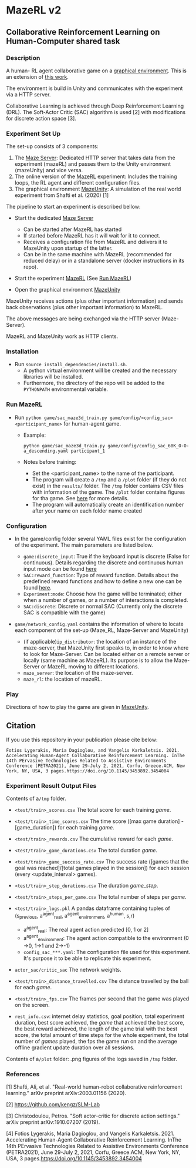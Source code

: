 ﻿# MazeRL v2
## Collaborative Reinforcement Learning on Human-Computer shared task

### Description
A human- RL agent collaborative game on a [graphical environment](https://github.com/ligerfotis/MazeUnity). This is an extension of [this work](https://github.com/ligerfotis/maze3d_collaborative).

The environment is build in Unity and communicates with the experiment via a HTTP server.

Collaborative Learning is achieved through Deep Reinforcement Learning (DRL). The Soft-Actor Critic (SAC) algorithm is used [2] with modifications for discrete action space [3].

### Experiment Set Up
The set-up consists of 3 components:
1. The [Maze Server](https://github.com/panos-stavrianos/maze_server): Dedicated HTTP server that takes data from the experiment (mazeRL) and passes them to the Unity environment (mazeUnity) and vice versa.
2. The online version of the [MazeRL](https://github.com/ligerfotis/maze_RL_online) experiment: Includes the training loops, the RL agent and different configuration files.
3. The graphical environment [MazeUnity](https://github.com/ligerfotis/MazeUnity): A simulation of the real world experiment from Shafti et al. (2020) [1]

The pipeline to start an experiment is described bellow:
* Start the dedicated [Maze Server](https://github.com/panos-stavrianos/maze_server)
  * Can be started after MazeRL has started
  * If started before MazeRL has it will wait for it to connect.
  * Receives a configuration file from MazeRL and delivers it to MazeUnity upon startup of the latter.
  * Can be in the same machine with MazeRL (recommended for reduced delay) or in a standalone server (docker instructions in its repo).
  
* Start the experiment [MazeRL](https://github.com/ligerfotis/maze_RL_online) (See [Run MazeRL](#run-mazerl))

* Open the graphical environment [MazeUnity](https://github.com/ligerfotis/MazeUnity)

MazeUnity receives actions (plus other important information) and sends back observations (plus other important information) to MazeRL.

The above messages are being exchanged via the HTTP server (Maze-Server).

MazeRL and MazeUnity work as HTTP clients.

### Installation
* Run `source install_dependencies/install.sh`. 
  - A python virtual environment will be created and the necessary libraries will be installed.
  - Furthermore, the directory of the repo will be added to the `PYTHONPATH` environmental variable.

### Run MazeRL

* Run `python game/sac_maze3d_train.py game/config/<config_sac> <participant_name>` for human-agent game.
  * Example:
    
        python game/sac_maze3d_train.py game/config/config_sac_60K_O-O-a_descending.yaml participant_1

  * Notes before training: 
     * Set the <participant_name> to the name of the participant.
     * The program will create a `/tmp` and a `/plot` folder (if they do not exist) in the `results/` folder. The `/tmp` folder contains CSV files with information of the game. The `/plot` folder contains figures for tha game. See [here](#Experiment-Result-Output-Files) for more details.
     * The program will automatically create an identification number after your name on each folder name created
    
### Configuration
* In the game/config folder several YAML files exist for the configuration of the experiment. The main parameters are listed below.
    * `game:discrete_input`: True if the keyboard input is discrete (False for continuous). Details regarding the discrete and continuous human input mode can be found [here](https://github.com/ligerfotis/maze_RL_v2/blob/master/game)
    * `SAC:reward_function`: Type of reward function. Details about the predefined reward functions and how to define a new one can be found [here](https://github.com/ligerfotis/maze_RL_v2/blob/master/game).
    * `Experiment:mode`: Choose how the game will be terminated; either when a number of games, or a number of interactions is completed.
    * `SAC:discrete`: Discrete or normal SAC (Currently only the discrete SAC is compatible with the game)
    
* `game/network_config.yaml` contains the information of where to locate each component of the set-up (Maze_RL, Maze-Server and MazeUnity)
    * (if applicable)`ip_distributor`: the location of an instance of the maze-server, that MazeUnity first speaks to, in order to know where to look for Maze-Server. 
      Can be located either on a remote server or locally (same machine as MazeRL).
      Its purpose is to allow the Maze-Server or MazeRL moving to different locations.
    * `maze_server`: the location of the maze-server.
    * `maze_rl`: the location of mazeRL.
  
### Play
Directions of how to play the game are given in [MazeUnity](https://github.com/ligerfotis/MazeUnity).

## Citation

If you use this repository in your publication please cite below:
```
Fotios Lygerakis, Maria Dagioglou, and Vangelis Karkaletsis. 2021. Accelerating Human-Agent Collaborative Reinforcement Learning. InThe 14th PErvasive Technologies Related to Assistive Environments Conference (PETRA2021), June 29-July 2, 2021, Corfu, Greece.ACM, New York, NY, USA, 3 pages.https://doi.org/10.1145/3453892.3454004
```
### Experiment Result Output Files
Contents of a`/tmp` folder.
  * `<test/train>_scores.csv` The total score for each training _game_.
  * `<test/train>_time_scores.csv` The time score ([max game duration] - [game_duration]) for each training _game_.
  * `<test/train>_rewards.csv` The cumulative reward for each _game_.
  * `<test/train>_game_durations.csv` The total duration _game_.
  * `<test/train>_game_success_rate.csv` The success rate ([games that the goal was reached]/[total games played in the session]) for each session (every <update_interval> games).
  * `<test/train>_step_durations.csv` The duration _game_step_.
  * `<test/train>_steps_per_game.csv` The total number of steps per _game_.
  * `<test/train>_logs.pkl` A pandas dataframe containing tuples of (s<sub>previous</sub>, a<sup>agent</sup><sub>real</sub>, 
    a<sup>agent</sup><sub>environment</sub>, a<sup>human</sup>, s,r)
    * a<sup>agent</sup><sub>real</sub>: The real agent action predicted [0, 1 or 2]
    * a<sup>agent</sup><sub>environment</sub>: The agent action compatible to the environment (0 ->0, 1->1 and 2->-1)
    * `config_sac_***.yaml`: The configuration file used for this experiment. It's purpose it to be able to replicate this experiment.
  * `actor_sac/critic_sac` The network weights.
  * `<test/train>_distance_travelled.csv` The distance travelled by the ball for each _game_.
  * `<test/train>_fps.csv` The frames per second that the game was played on the screen.
    
  * `rest_info.csv`: internet delay statistics, goal position, total experiment duration, best score achieved, the _game_ that achieved the best score, the best reward achieved, the length of the game trial with the best score, the total amount of time steps for the whole experiment, the total number of _games_ played, the fps the game run on and the average offline gradient update duration over all sessions.

Contents of a`/plot` folder: .png figures of the logs saved in `/tmp` folder.

### References
[1] Shafti, Ali, et al. "Real-world human-robot collaborative reinforcement learning." arXiv preprint arXiv:2003.01156 (2020).

[2] https://github.com/kengz/SLM-Lab

[3] Christodoulou, Petros. "Soft actor-critic for discrete action settings." arXiv preprint arXiv:1910.07207 (2019).

[4] Fotios Lygerakis, Maria Dagioglou, and Vangelis Karkaletsis. 2021. Accelerating Human-Agent Collaborative Reinforcement Learning. InThe 14th PErvasive Technologies Related to Assistive Environments Conference (PETRA2021), June 29-July 2, 2021, Corfu, Greece.ACM, New York, NY, USA, 3 pages.https://doi.org/10.1145/3453892.3454004